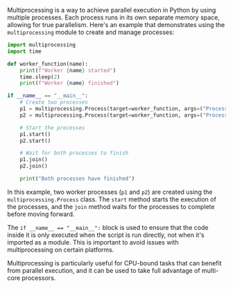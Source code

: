 Multiprocessing is a way to achieve parallel execution in Python by using multiple processes. Each process runs in its own separate memory space, allowing for true parallelism. Here's an example that demonstrates using the `multiprocessing` module to create and manage processes:

```python
import multiprocessing
import time

def worker_function(name):
    print(f"Worker {name} started")
    time.sleep(2)
    print(f"Worker {name} finished")

if __name__ == "__main__":
    # Create two processes
    p1 = multiprocessing.Process(target=worker_function, args=("Process 1",))
    p2 = multiprocessing.Process(target=worker_function, args=("Process 2",))

    # Start the processes
    p1.start()
    p2.start()

    # Wait for both processes to finish
    p1.join()
    p2.join()

    print("Both processes have finished")
```

In this example, two worker processes (`p1` and `p2`) are created using the `multiprocessing.Process` class. The `start` method starts the execution of the processes, and the `join` method waits for the processes to complete before moving forward.

The `if __name__ == "__main__":` block is used to ensure that the code inside it is only executed when the script is run directly, not when it's imported as a module. This is important to avoid issues with multiprocessing on certain platforms.

Multiprocessing is particularly useful for CPU-bound tasks that can benefit from parallel execution, and it can be used to take full advantage of multi-core processors.
